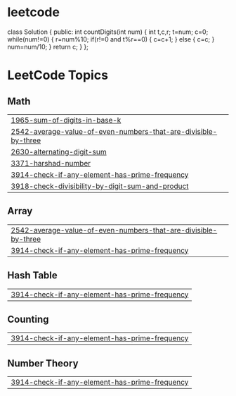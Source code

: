 # leetcode
class Solution {
public:
    int countDigits(int num) {
        int t,c,r;
        t=num;
        c=0;
        while(num!=0)
        {
            r=num%10;
            if(r!=0 and t%r==0)
            {
                c=c+1;
            }
            else
            {
                c=c; 
            }
            num=num/10;
        }
        return c;
    }
};

<!---LeetCode Topics Start-->
# LeetCode Topics
## Math
|  |
| ------- |
| [1965-sum-of-digits-in-base-k](https://github.com/joshnaganja/leetcode/tree/master/1965-sum-of-digits-in-base-k) |
| [2542-average-value-of-even-numbers-that-are-divisible-by-three](https://github.com/joshnaganja/leetcode/tree/master/2542-average-value-of-even-numbers-that-are-divisible-by-three) |
| [2630-alternating-digit-sum](https://github.com/joshnaganja/leetcode/tree/master/2630-alternating-digit-sum) |
| [3371-harshad-number](https://github.com/joshnaganja/leetcode/tree/master/3371-harshad-number) |
| [3914-check-if-any-element-has-prime-frequency](https://github.com/joshnaganja/leetcode/tree/master/3914-check-if-any-element-has-prime-frequency) |
| [3918-check-divisibility-by-digit-sum-and-product](https://github.com/joshnaganja/leetcode/tree/master/3918-check-divisibility-by-digit-sum-and-product) |
## Array
|  |
| ------- |
| [2542-average-value-of-even-numbers-that-are-divisible-by-three](https://github.com/joshnaganja/leetcode/tree/master/2542-average-value-of-even-numbers-that-are-divisible-by-three) |
| [3914-check-if-any-element-has-prime-frequency](https://github.com/joshnaganja/leetcode/tree/master/3914-check-if-any-element-has-prime-frequency) |
## Hash Table
|  |
| ------- |
| [3914-check-if-any-element-has-prime-frequency](https://github.com/joshnaganja/leetcode/tree/master/3914-check-if-any-element-has-prime-frequency) |
## Counting
|  |
| ------- |
| [3914-check-if-any-element-has-prime-frequency](https://github.com/joshnaganja/leetcode/tree/master/3914-check-if-any-element-has-prime-frequency) |
## Number Theory
|  |
| ------- |
| [3914-check-if-any-element-has-prime-frequency](https://github.com/joshnaganja/leetcode/tree/master/3914-check-if-any-element-has-prime-frequency) |
<!---LeetCode Topics End-->